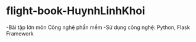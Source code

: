 # flight-book-HuynhLinhKhoi
-Bài tập lớn môn Công nghệ phần mềm
-Sử dụng công nghệ: Python, Flask Framework
